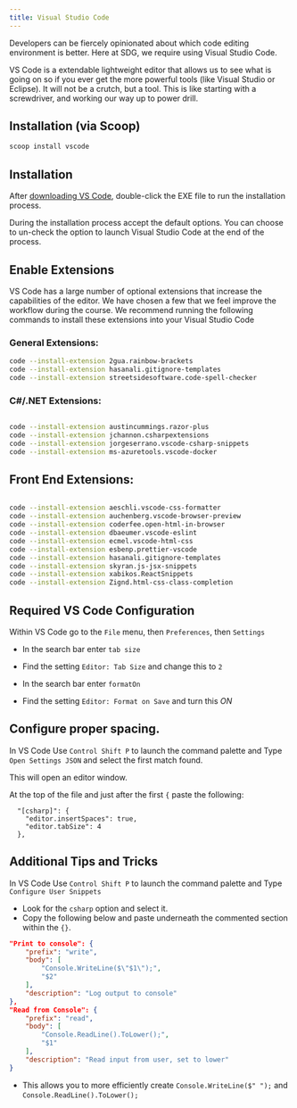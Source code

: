 ```yaml
---
title: Visual Studio Code
---
```


Developers can be fiercely opinionated about which code editing environment is
better. Here at SDG, we require using Visual Studio Code.

VS Code is a extendable lightweight editor that allows us to see what is going
on so if you ever get the more powerful tools (like Visual Studio or Eclipse).
It will not be a crutch, but a tool. This is like starting with a screwdriver,
and working our way up to power drill.

## Installation (via Scoop)

```sh
scoop install vscode
```

## Installation

After [downloading VS Code](https://code.visualstudio.com/Download),
double-click the EXE file to run the installation process.

During the installation process accept the default options. You can choose to
un-check the option to launch Visual Studio Code at the end of the process.

<!-- _First time setup instructions for Mac_

- Make sure you are running VS Code from your applications folder, not your downloads
- Launch VS Code
- Use `Command Shift P` to launch the command palette
- Type `command` to search for the entry `Shell Command: Install 'code' command in PATH` and press `ENTER` -->

## Enable Extensions

VS Code has a large number of optional extensions that increase the capabilities
of the editor. We have chosen a few that we feel improve the workflow during the
course. We recommend running the following commands to install these extensions
into your Visual Studio Code

### General Extensions:

```sh
code --install-extension 2gua.rainbow-brackets
code --install-extension hasanali.gitignore-templates
code --install-extension streetsidesoftware.code-spell-checker
```

### C#/.NET Extensions:

```sh

code --install-extension austincummings.razor-plus
code --install-extension jchannon.csharpextensions
code --install-extension jorgeserrano.vscode-csharp-snippets
code --install-extension ms-azuretools.vscode-docker
```

<!--
# These are not found
```
code --install-extension ms-vscode.csharp
code --install-extension ScottSauber.blazorsnippets

``` -->

## Front End Extensions:

```sh

code --install-extension aeschli.vscode-css-formatter
code --install-extension auchenberg.vscode-browser-preview
code --install-extension coderfee.open-html-in-browser
code --install-extension dbaeumer.vscode-eslint
code --install-extension ecmel.vscode-html-css
code --install-extension esbenp.prettier-vscode
code --install-extension hasanali.gitignore-templates
code --install-extension skyran.js-jsx-snippets
code --install-extension xabikos.ReactSnippets
code --install-extension Zignd.html-css-class-completion

```

## Required VS Code Configuration

Within VS Code go to the `File` menu, then `Preferences`, then `Settings`

- In the search bar enter `tab size`
- Find the setting `Editor: Tab Size` and change this to `2`

- In the search bar enter `formatOn`
- Find the setting `Editor: Format on Save` and turn this _ON_

## Configure proper spacing.

In VS Code Use `Control Shift P` to launch the command palette and Type
`Open Settings JSON` and select the first match found.

This will open an editor window.

At the top of the file and just after the first `{` paste the following:

```
  "[csharp]": {
    "editor.insertSpaces": true,
    "editor.tabSize": 4
  },
```

## Additional Tips and Tricks

In VS Code Use `Control Shift P` to launch the command palette and Type
`Configure User Snippets`

- Look for the `csharp` option and select it.
- Copy the following below and paste underneath the commented section within the
  `{}`.

```json
"Print to console": {
	"prefix": "write",
	"body": [
		"Console.WriteLine($\"$1\");",
		"$2"
	],
	"description": "Log output to console"
},
"Read from Console": {
	"prefix": "read",
	"body": [
		"Console.ReadLine().ToLower();",
		"$1"
	],
	"description": "Read input from user, set to lower"
}
```

- This allows you to more efficiently create `Console.WriteLine($" ");` and
  `Console.ReadLine().ToLower();`
